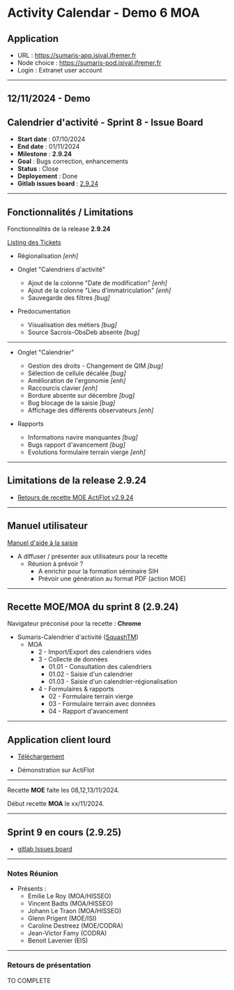 # Activity Calendar - Demo 6 MOA

## Application

- URL : https://sumaris-app.isival.ifremer.fr
- Node choice : https://sumaris-pod.isival.ifremer.fr
- Login : Extranet user account

---

## 12/11/2024 - Demo

## Calendrier d'activité - Sprint 8 - Issue Board

- **Start date** : 07/10/2024
- **End date** : 01/11/2024
- **Milestone** : **2.9.24**
- **Goal** : Bugs correction, enhancements
- **Status** : Close
- **Deployement** : Done
- **Gitlab issues board** : [2.9.24](https://gitlab.ifremer.fr/sih-public/sumaris/sumaris-app/-/boards/873?label_name[]=ACTIFLOT&milestone_title=2.9.24)

---

## Fonctionnalités / Limitations

Fonctionnalités de la release **2.9.24**

[Listing des Tickets](https://gitlab.ifremer.fr/sih-public/sumaris/sumaris-doc/-/blob/master/projects/activity-calendar/not/not-24-001-calendrier-refonte-sprints-board.md#calendrier-dactivité---sprint-8---issue-board) 

- Régionalisation _[enh]_ 

- Onglet "Calendriers d'activité" 
  - Ajout de la colonne "Date de modification" _[enh]_
  - Ajout de la colonne "Lieu d'immatriculation" _[enh]_
  - Sauvegarde des filtres _[bug]_

- Predocumentation
  - Visualisation des métiers _[bug]_
  - Source Sacrois-ObsDeb absente _[bug]_

---

- Onglet "Calendrier" 
  - Gestion des droits - Changement de QIM _[bug]_
  - Sélection de cellule décalée _[bug]_
  - Amélioration de l'ergonomie _[enh]_
  - Raccourcis clavier _[enh]_
  - Bordure absente sur décembre _[bug]_
  - Bug blocage de la saisie _[bug]_
  - Affichage des différents observateurs _[enh]_

- Rapports
  - Informations navire manquantes _[bug]_
  - Bugs rapport d'avancement _[bug]_
  - Evolutions formulaire terrain vierge _[enh]_

---

## Limitations de la release **2.9.24**
- [Retours de recette MOE ActiFlot v2.9.24](https://gitlab.ifremer.fr/sih-public/sumaris/sumaris-doc/-/blob/master/projects/activity-calendar/rec/rec-24-005-activity-calendar-refonte-recette-2.9.24.md)

---

## Manuel utilisateur

[Manuel d'aide à la saisie](https://gitlab.ifremer.fr/sih-public/sumaris/sumaris-doc/-/blob/master/user-manual/user-activity-calendar-manual/user-activity-calendar-manual.md)

- A diffuser / présenter aux utilisateurs pour la recette
  - Réunion à prévoir ?
    - A enrichir pour la formation séminaire SIH
    - Prévoir une génération au format PDF (action MOE)

---

## Recette MOE/MOA du sprint 8 (**2.9.24**)

Navigateur préconisé pour la recette : **Chrome**

- Sumaris-Calendrier d'activité ([SquashTM](http://visi-common-squash.ifremer.fr:8080/squash/login))
  - MOA
      - 2 - Import/Export des calendriers vides
      - 3 - Collecte de données
          * 01.01 - Consultation des calendriers
          * 01.02 - Saisie d'un calendrier
          * 01.03 - Saisie d'un calendrier-régionalisation
      - 4 - Formulaires & rapports
          * 02 - Formulaire terrain vierge
          * 03 - Formulaire terrain avec données
          * 04 - Rapport d'avancement

---

## Application client lourd

- [Téléchargement](https://gitlab.ifremer.fr/api/v4/projects/sih-public%2Fsumaris%2Fsumaris-app/packages/generic/sumaris-app/2.9.24.4/sumaris-app-2.9.24.4-windows-x64.exe)

- Démonstration sur ActiFlot

---

Recette **MOE** faite les 08,12,13/11/2024. 

Début recette **MOA** le xx/11/2024.

---

## Sprint 9 en cours (2.9.25)

- [gitlab Issues board](https://gitlab.ifremer.fr/sih-public/sumaris/sumaris-app/-/boards/873?label_name[]=ACTIFLOT&milestone_title=2.9.25)

---

### Notes Réunion

- Présents :
    - Emilie Le Roy (MOA/HISSEO)
    - Vincent Badts (MOA/HISSEO)
    - Johann Le Traon (MOA/HISSEO)
    - Glenn Prigent (MOE/ISI)
    - Caroline Destreez (MOE/CODRA)
    - Jean-Victor Famy (CODRA)
    - Benoit Lavenier (EIS)

---

### Retours de présentation 

TO COMPLETE